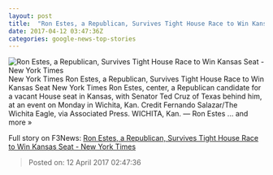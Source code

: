 ```yaml
---
layout: post
title:  "Ron Estes, a Republican, Survives Tight House Race to Win Kansas Seat - New York Times"
date: 2017-04-12 03:47:36Z
categories: google-news-top-stories
---
```


![Ron Estes, a Republican, Survives Tight House Race to Win Kansas Seat - New York Times](https://static01.nyt.com/images/2017/04/12/us/12kansas/12kansas-estes-facebookJumbo.jpg)
New York Times Ron Estes, a Republican, Survives Tight House Race to Win Kansas Seat New York Times Ron Estes, center, a Republican candidate for a vacant House seat in Kansas, with Senator Ted Cruz of Texas behind him, at an event on Monday in Wichita, Kan. Credit Fernando Salazar/The Wichita Eagle, via Associated Press. WICHITA, Kan. — Ron Estes ... and more »


Full story on F3News: [Ron Estes, a Republican, Survives Tight House Race to Win Kansas Seat - New York Times](http://www.f3nws.com/n/RAbhAD)

> Posted on: 12 April 2017 02:47:36
